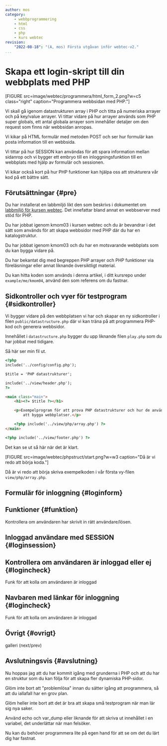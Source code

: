 ```yaml
---
author: mos
category:
    - webbprogrammering
    - html
    - css
    - php
    - kurs webtec
revision:
    "2022-08-18": "(A, mos) Första utgåvan inför webtec-v2."
...
```

Skapa ett login-skript till din webbplats med PHP
==================================

[FIGURE src=image/webtec/programmera/html_form_2.png?w=c5 class="right" caption="Programmera webbsidan med PHP."]

Vi skall gå igenom datastrukturen array i PHP och titta på numeriska arrayer och på key/value arrayer. Vi tittar vidare på hur arrayer används som PHP super globals, ett antal globala arrayer som innehåller detaljer om den request som finns när webbsidan anropas.

Vi kikar på HTML formulär med metoden POST och ser hur formulär kan posta information till en webbsida.

Vi tittar på hur SESSION kan användas för att spara information mellan sidanrop och vi bygger ett embryo till en inloggningsfunktion till en webbplats med hjälp av formulär och sessionen.

Vi kikar också kort på hur PHP funktioner kan hjälpa oss att strukturera vår kod på ett bättre sätt.

<!--more-->



Förutsättningar {#pre}
---------------------------------

Du har installerat en labbmiljö likt den som beskrivs i dokumentet om [labbmiljö för kursen webtec](kurser/webtec-v2/installera-labbmiljo). Det innefattar bland annat en webbserver med stöd för PHP.

Du har jobbat igenom kmom03 i kursen webtec och du är bevandrar i det sätt som används för att skapa webbsidor med PHP där du har en katalogstruktur.

Du har jobbat igenom kmom03 och du har en motsvarande webbplats som du kan bygga vidare på.

Du har bekantat dig med begreppen PHP arrayer och PHP funktioner via föreläsningar eller annat liknande översiktligt material.

Du kan hitta koden som används i denna artikel, i ditt kursrepo under `example/me/kmom04`, använd den som referens om du fastnar.



<!--
Översikt av artikeln {#video}
---------------------------------

Det finns en videoserie som visar hur jag själv jobbar igenom artikeln. Du kan titta igenom videoserien samtidigt som du själv jobbar igenom artikeln.

Du hittar spellistan för videoserien under "[Skapa en webbsida med HTML, CSS och PHP](https://www.youtube.com/playlist?list=PLKtP9l5q3ce8WodX3eGvV1CO8wQEuI85C)".

[YOUTUBE src="XXX" list="PLKtP9l5q3ce8WodX3eGvV1CO8wQEuI85C" width=700 caption="Videoserie som ger dig en översikt och genomgång av artikeln."]
-->



Sidkontroller och vyer för testprogram {#sidkontroller}
---------------------------------

Vi bygger vidare på den webbplatsen vi har och skapar en ny sidkontroller i filen `public/datastructure.php` där vi kan träna på att programmera PHP-kod och generera webbsidor.

Innehållet i `datastructure.php` bygger du upp liknande filen `play.php` som du har jobbat med tidigare.

Så här ser min fil ut.

```html
<?php
include('../config/config.php');

$title = 'PHP datastrukturer';

include('../view/header.php');
?>

<main class="main">
    <h1><?= $title ?></h1>

    <p>Exempelprogram för att prova PHP datastrukturer och hur de används för 
        att bygga webbplatser.</p>

    <?php include('../view/php/array.php') ?>
</main>

<?php include('../view/footer.php') ?>
```

Det kan se ut så här när det är klart.

[FIGURE src=image/webtec/phpstruct/start.png?w=w3 caption="Då är vi redo att börja koda."]

Då är vi redo att börja skriva exempelkoden i vår första vy-filen `view/php/array.php`.



Formulär för inloggning {#loginform}
---------------------------------


Funktioner {#funktion}
---------------------------------

Kontrollera om användaren har skrivit in rätt användare/lösen.


Inloggad användare med SESSION {#loginsession}
---------------------------------



Kontrollera om användaren är inloggad eller ej {#logincheck}
---------------------------------

Funk för att kolla om användaren är inloggad



Navbaren med länkar för inloggning {#logincheck}
---------------------------------

Funk för att kolla om användaren är inloggad




Övrigt {#ovrigt}
--------------------------------------

galleri (next/prev)



Avslutningsvis {#avslutning}
--------------------------------------

Nu hoppas jag att du har kommit igång med grunderna i PHP och att du har en struktur som du kan följa för att skapa fler dynamiska PHP-sidor.

Glöm inte bort att "problemlösa" innan du sätter igång att programmera, så att du iallafall har en grov plan.

Glöm heller inte bort att det är bra att skapa små testprogram när man lär sig nya saker.

Använd echo och var_dump eller liknande för att skriva ut innehållet i en variabel, det underlättar när man felsöker.

Nu kan du behöver programmera lite på egen hand för att se om det du lärt dig har fastnat.
